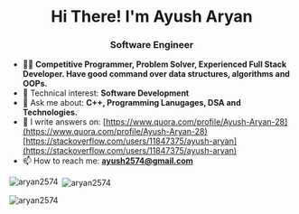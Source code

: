 <h1 align="center">Hi There! I'm Ayush Aryan</h1>
<h3 align="center">Software Engineer</h3>

- 👨‍💻 **Competitive Programmer, Problem Solver, Experienced Full Stack Developer. Have good command over data structures, algorithms and OOPs.**
- 📌 Technical interest: **Software Development**
- 💬 Ask me about: **C++, Programming Lanugages, DSA and Technologies.**
- 📝 I write answers on: [https://www.quora.com/profile/Ayush-Aryan-28](https://www.quora.com/profile/Ayush-Aryan-28)
                         [https://stackoverflow.com/users/11847375/ayush-aryan](https://stackoverflow.com/users/11847375/ayush-aryan)
- 📫 How to reach me: **ayush2574@gmail.com**

<p align="left">

<p><img align="left" src="https://github-readme-stats.vercel.app/api/top-langs?username=aryan2574&show_icons=true&locale=en&layout=compact" alt="aryan2574" /></p>

<p>&nbsp;<img align="center" src="https://github-readme-stats.vercel.app/api?username=aryan2574&show_icons=true&locale=en" alt="aryan2574" /></p>

<p><img align="center" src="https://github-readme-streak-stats.herokuapp.com/?user=aryan2574&" alt="aryan2574" /></p>
